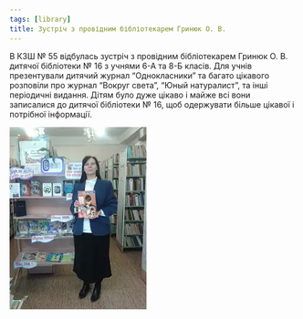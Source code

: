 ```yaml
---
tags: [library]
title: Зустріч з провідним бібліотекарем Гринюк О. В.
---
```


В КЗШ № 55 відбулась зустріч з провідним бібліотекарем Гринюк О. В. дитячої бібліотеки № 16 з учнями 6-А та 8-Б класів. Для учнів презентували дитячий журнал “Однокласники” та багато цікавого розповіли про журнал “Вокруг света”, “Юный натуралист”, та інші періодичні видання. Дітям було дуже цікаво і майже всі вони записалися до дитячої бібліотеки № 16, щоб одержувати більше цікавої і потрібної інформації.

![](1.webp)

